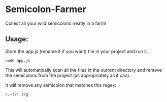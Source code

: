 # Semicolon-Farmer
Collect all your wild semicolons neatly in a farm!

## Usage:

Store the app.js (rename it if you want) file in your project and run it.
```cli
node app.js 
```
This will automatically scan all the files in the current directory and remove the semicolons from the project (as appropriately as it can).

It will remove any semicolon that matches this regex:
```regex
/;+(?!.)/g
```
